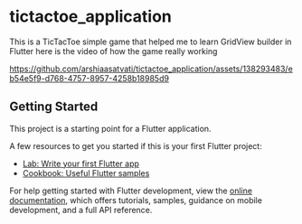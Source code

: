 # tictactoe_application

This is a TicTacToe simple game that helped me to learn GridView builder in Flutter 
here is the video of how the game really working


https://github.com/arshiaasatvati/tictactoe_application/assets/138293483/eb54e5f9-d768-4757-8957-4258b18985d9



## Getting Started

This project is a starting point for a Flutter application.

A few resources to get you started if this is your first Flutter project:

- [Lab: Write your first Flutter app](https://docs.flutter.dev/get-started/codelab)
- [Cookbook: Useful Flutter samples](https://docs.flutter.dev/cookbook)

For help getting started with Flutter development, view the
[online documentation](https://docs.flutter.dev/), which offers tutorials,
samples, guidance on mobile development, and a full API reference.

